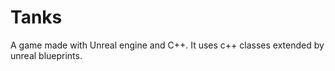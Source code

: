 <h1> Tanks </h1>

A game made with Unreal engine and C++. 
It uses c++ classes extended by unreal blueprints. 
